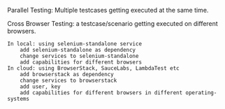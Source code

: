 Parallel Testing:
    Multiple testcases getting executed at the same time.

Cross Browser Testing:
    a testcase/scenario getting executed on different browsers.

    In local: using selenium-standalone service
        add selenium-standalone as dependency
        change services to selenium-standalone
        add capabilities for different browsers
    In cloud: using BrowserStack, SauceLabs, LambdaTest etc
        add browserstack as dependency
        change services to browserstack
        add user, key
        add capabilities for different browsers in different operating-systems
